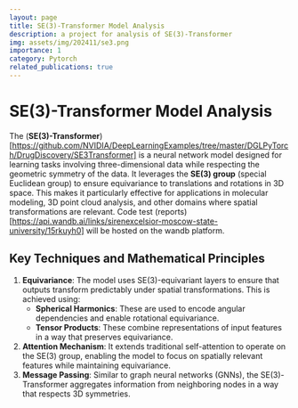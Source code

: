 ```yaml
---
layout: page
title: SE(3)-Transformer Model Analysis
description: a project for analysis of SE(3)-Transformer
img: assets/img/202411/se3.png
importance: 1
category: Pytorch
related_publications: true
---
```


# SE(3)-Transformer Model Analysis

The (**SE(3)-Transformer**)[https://github.com/NVIDIA/DeepLearningExamples/tree/master/DGLPyTorch/DrugDiscovery/SE3Transformer] is a neural network model designed for learning tasks involving three-dimensional data while respecting the geometric symmetry of the data. It leverages the **SE(3) group** (special Euclidean group) to ensure equivariance to translations and rotations in 3D space. This makes it particularly effective for applications in molecular modeling, 3D point cloud analysis, and other domains where spatial transformations are relevant. Code test (reports)[https://api.wandb.ai/links/sirenexcelsior-moscow-state-university/15rkuyh0] will be hosted on the wandb platform.

## Key Techniques and Mathematical Principles
1. **Equivariance**: The model uses SE(3)-equivariant layers to ensure that outputs transform predictably under spatial transformations. This is achieved using:
   - **Spherical Harmonics**: These are used to encode angular dependencies and enable rotational equivariance.
   - **Tensor Products**: These combine representations of input features in a way that preserves equivariance.
2. **Attention Mechanism**: It extends traditional self-attention to operate on the SE(3) group, enabling the model to focus on spatially relevant features while maintaining equivariance.
3. **Message Passing**: Similar to graph neural networks (GNNs), the SE(3)-Transformer aggregates information from neighboring nodes in a way that respects 3D symmetries.
